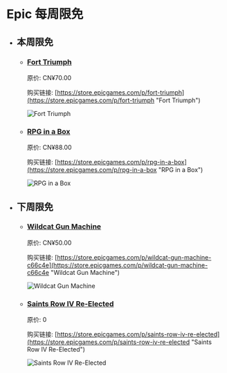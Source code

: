 # Epic 每周限免

- ## 本周限免


  - ### [Fort Triumph](https://store.epicgames.com/p/fort-triumph "Fort Triumph")

    原价: CN¥70.00

    购买链接: [https://store.epicgames.com/p/fort-triumph](https://store.epicgames.com/p/fort-triumph "Fort Triumph")

    ![Fort Triumph](https://cdn1.epicgames.com/salesEvent/salesEvent/EGS_FortTriumph_CookieByteEntertainment_S1_2560x1440-a0b5e1aeb62c1ee5550d97886ab475a3)


  - ### [RPG in a Box](https://store.epicgames.com/p/rpg-in-a-box "RPG in a Box")

    原价: CN¥88.00

    购买链接: [https://store.epicgames.com/p/rpg-in-a-box](https://store.epicgames.com/p/rpg-in-a-box "RPG in a Box")

    ![RPG in a Box](https://cdn1.epicgames.com/offer/0e76e53e157d416ab598342ed3a9dd5a/EGS_RPGinaBox_JustinArnold_S1_2560x1440-fef2661fad4d06cee988aa2a2c3383c7)


- ## 下周限免


  - ### [Wildcat Gun Machine](https://store.epicgames.com/p/wildcat-gun-machine-c66c4e "Wildcat Gun Machine")

    原价: CN¥50.00

    购买链接: [https://store.epicgames.com/p/wildcat-gun-machine-c66c4e](https://store.epicgames.com/p/wildcat-gun-machine-c66c4e "Wildcat Gun Machine")

    ![Wildcat Gun Machine](https://cdn1.epicgames.com/spt-assets/d92266115f8d4d5680562d993435daa5/wildcat-gun-machine-offer-rle9l.jpg)


  - ### [Saints Row IV Re-Elected](https://store.epicgames.com/p/saints-row-iv-re-elected "Saints Row IV Re-Elected")

    原价: 0

    购买链接: [https://store.epicgames.com/p/saints-row-iv-re-elected](https://store.epicgames.com/p/saints-row-iv-re-elected "Saints Row IV Re-Elected")

    ![Saints Row IV Re-Elected](https://cdn1.epicgames.com/offer/151e56468b5049628653dedab7c88007/EGS_SaintsRowIVReElected_DeepSilverVolition_S1_2560x1440-77ce5721cb572e6ce6f37537edcb4fb1)

